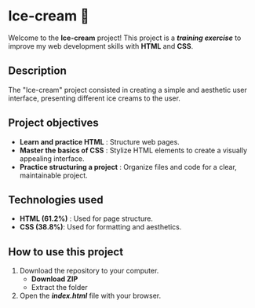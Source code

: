 # Ice-cream 🍦

Welcome to the **Ice-cream** project! This project is a **_training exercise_** to improve my web development skills with **HTML** and **CSS**.

## Description

The "Ice-cream" project consisted in creating a simple and aesthetic user interface, presenting different ice creams to the user.

## Project objectives

 - **Learn and practice HTML** : Structure web pages.
 - **Master the basics of CSS** : Stylize HTML elements to create a visually appealing interface.
 - **Practice structuring a project** : Organize files and code for a clear, maintainable project.

## Technologies used

 - **HTML (61.2%)** : Used for page structure.
 - **CSS (38.8%)**: Used for formatting and aesthetics.

## How to use this project

 1. Download the repository to your computer.
    - **Download ZIP**
    - Extract the folder
 2. Open the **_index.html_** file with your browser.
